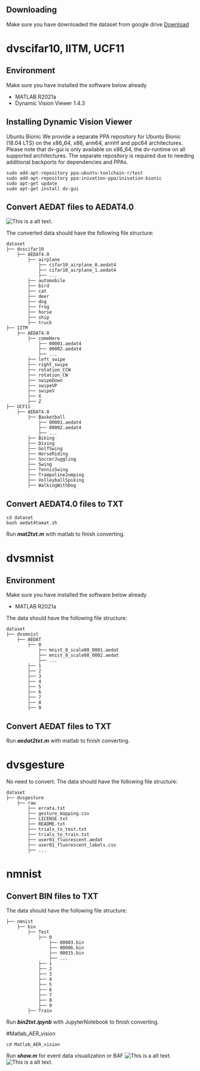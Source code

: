 ## Downloading
Make sure you have downloaded the dataset from google drive
[Download](https://drive.google.com/drive/folders/18uZjMU5_N_V3G-XuS8IVA5NSAHMheTsW?usp=sharing)

# dvscifar10, IITM, UCF11
## Environment
Make sure you have installed the software below already 
* MATLAB R2021a
* Dynamic Vision Viewer 1.4.3

## Installing Dynamic Vision Viewer
Ubuntu Bionic
We provide a separate PPA repository for Ubuntu Bionic (18.04 LTS) on the x86_64, x86, arm64, armhf and ppc64 architectures. Please note that dv-gui is only available on x86_64, the dv-runtime on all supported architectures. The separate repository is required due to needing additional backports for dependencies and PPAs.
```
sudo add-apt-repository ppa:ubuntu-toolchain-r/test
sudo add-apt-repository ppa:inivation-ppa/inivation-bionic
sudo apt-get update
sudo apt-get install dv-gui
```

## Convert AEDAT files to AEDAT4.0

![This is a alt text.](/image/image0.png "AEDATtoAEDAT4.0.")

The converted data should have the following file structure:
```
dataset
├── dvscifar10
    ├── AEDAT4.0
        ├── airplane
            ├── cifar10_airplane_0.aedat4
            ├── cifar10_airplane_1.aedat4
            ├── ...
        ├── automobile
        ├── bird
        ├── cat
        ├── deer
        ├── dog
        ├── frog
        ├── horse
        ├── ship
        ├── truck
├── IITM
    ├── AEDAT4.0
        ├── comeHere
            ├── 00001.aedat4
            ├── 00002.aedat4
            ├── ...
        ├── left_swipe
        ├── right_swipe
        ├── rotation_CCW
        ├── rotation_CW
        ├── swipeDown
        ├── swipeUP
        ├── swipeV
        ├── X
        ├── Z
├── UCF11
    ├── AEDAT4.0
        ├── Basketball
            ├── 00001.aedat4
            ├── 00002.aedat4
            ├── ...
        ├── Biking
        ├── Diving
        ├── GolfSwing
        ├── HorseRiding
        ├── SoccerJuggling
        ├── Swing
        ├── TennisSwing
        ├── TrampolineJumping
        ├── VolleyballSpiking
        ├── WalkingWithDog        
```
## Convert AEDAT4.0 files to TXT
```
cd dataset
bash aedat4tomat.sh
```
Run ***mat2txt.m*** with matlab to finish converting.

# dvsmnist
## Environment
Make sure you have installed the software below already 
* MATLAB R2021a

The data should have the following file structure:
```
dataset
├── dvsmnist
    ├── AEDAT
        ├── 0
            ├── mnist_0_scale08_0001.aedat
            ├── mnist_0_scale08_0002.aedat
            ├── ...
        ├── 1
        ├── 2
        ├── 3
        ├── 4
        ├── 5
        ├── 6
        ├── 7
        ├── 8
        ├── 9
```
## Convert AEDAT files to TXT
Run ***aedat2txt.m*** with matlab to finish converting.

# dvsgesture
No need to convert.
The data should have the following file structure:
```
dataset
├── dvsgesture
    ├── raw
        ├── errata.txt
        ├── gesture_mapping.csv
        ├── LICENSE.txt
        ├── README.txt
        ├── trials_to_test.txt
        ├── trials_to_train.txt
        ├── user01_fluorescent.aedat
        ├── user01_fluorescent_labels.csv
        ├── ...
```
# nmnist
## Convert BIN files to TXT
The data should have the following file structure:
```
├── nmnist
    ├── bin
        ├── Test
            ├── 0
                ├── 00003.bin
                ├── 00006.bin
                ├── 00015.bin
                ├── ...
            ├── 1
            ├── 2
            ├── 3
            ├── 4
            ├── 5
            ├── 6
            ├── 7
            ├── 8
            ├── 9
        ├── Train
```
Run ***bin2txt.ipynb*** with JupyterNotebook to finish converting.

#Matlab_AER_vision
```
cd Matlab_AER_vision
```
Run ***show.m*** for event data visualization or BAF
![This is a alt text.](/image/image1.png "This is a 2D image.")
![This is a alt text.](/image/image2.png "This is a 3D image.")
